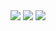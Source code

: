 
<img src="https://lh3.googleusercontent.com/d3DefrtJA-5cGmN31xiQSNv3CLTwOv5nBv1_dyMucjT2OOYg6YX0RI6i9YUMuEZMkSB4_e4qwTvpGN-OKNiFB4ItrzaLIsk8j23QDFM5rxMAb8uzc_Q8e_oLUXFTIVfAPre2Ijo39hXYte8OMLAx8FbIp7mKcEWpkQwkaRQXtVj4YyI2L1wAz49q3HaASFdunEOhmdaQp30SXAerzgRrYU1hjMPsYir7yB4HPe-JzozZF80OecIc62l8fB9-C-2W44lq4qjIq1UCEKIW3F80nkZCPD9jjzWt4jauU9-vt5B09g3OebXfxBC7GCOE_ccU495p2S4-4U6zZq_xC5XS42RQq63aIbrgRvNtC9NmrMDdjoiGMNancutQRWJCeTmK9xqdwcVMRBuCTmEA3eAVHfeB53LityFlItUDyT9JKZyJpMaD_cps48Zryk8i-rs6MdGuGXwL4QrYUQD4vx960YiL-QYm9FgUzICbuEyma5rwiLJntRvLLy8k-IXqVD0L_YHsCA9SaPP3CJESzI6h_vExv9o2012gdfb3hH6-umO1uDfTE1qEvM16PDknezjp4_b5ID57jJKiXQQS4NXQQiOytKzTjTkLu-R27VRuZVFPybc3Mo9t8Nhom7ZsX9W8Rmbwtx52dqTD2jeSBuRBkPOmv2swXGimd8H8BxUOvsiL8kjdYQcsZQzi3RmF8dUzZKgw9r_n5_o_bnD7Yk2HV14Y=w1366-h622-no">

<img src="https://lh3.googleusercontent.com/QGfTr9y8IEwE_lBI-2wPLMqNdI4B6DVp8gAQRK5i88SeT1Uq5c-AxedXVfX8WYlZAXVH731LseRjVs5D7ItRd3Lc0L-IcIh015sdgx11qoEGfRRbx3SKLV2DQzaE-0-1HmqWbtz4SCENpSMLBdJt_5Y5jntrtkMHJX21InKo4wh6zou4I7oRda9sHQc3Ci5Da3Vd0jnBXrNYTps8WIMKt16t9hde7ezjcmzNy2CeTLllww0FB6P3CDYTJSp-_WZUGDZ9v20HMIroR6xO5MzxgUO0RAQrt12aAJ0wENar4eXa59kac7Z_5QMW406W1N9ttkVD8mPDPT8SGbSZHpLdDLH4hG9-uspiP8CJnNK6jxPfyzCu0at1we02mB87lxRQx86oDANuFoQi2fsGxgdJAM4DwrnS20Vd8fO_RiuQDUViBpJjpI8UqqkdrhGaeIhLRQb0Hrf9-mxwVxxCCxn1c64wLxxiyoiVtI08TRnN-R8mVn4MUP2w_aBrHXAMKxKJb2ufwzAfrWG-PLaKK_fBWLwzIJZLerYMdprNsHQ0SyyOmaqOuggok4oFFoaMeVBvbKJXzp4fk073y3LBElAh03rotag_XlNQofqNpok6VcPyBqvXYHHbbnaUj_XE-fFzpQLJdkVSdfx-kit_yS2nciOt6J_YlhS-ru9-Mgm9Q8hAhEEfmztW-gz-PNS8tOSp2KNwdQJolNl_zu54-pJ67crI=w1138-h582-no">

<img src="https://lh3.googleusercontent.com/cAMkrmPfEXV6rGFK9emyBpBYsLnVrnltYodMV7lZaWvcE5JpJg436O96yy5_R0aK0dsJqp2rPkWNmKfaycD3IA9uDzWAxS9Ckrkf6ior36cLJhYjWqz5ZNDuM480SMaaCLggbn7aktWXGOVVfj6SFOg64ANWtNOKzS5eBfbrwdKlrK2uy0PnH1qh7aZ0HbvSeDOm3wZSPHRpm_BdbopXcSrDVeEZlr7sbKcmMMh4ibE984R2-Pu773B0hX5P__2HseWHhF1YYiFM-5qZrQ7NN_V4zjkOMHIj49FB9nRkn3hcRtqc143a3pkSlmO9ar6vdYo-3_d37TWBPTyEVbU_M4gPEJuAtqNJtLM0P1s2k5793tgt0Ys8wGdplbgKppkGa53MnFmULJXuh1yP36PbXD3BFhstz3l910CS7g1-rB0Xtop10LazvQ7IghA4ZmwOJWJkyOSoEPT7PTcCGoJYYVpGdFDIlHq64RLW4Yk3_uMS09uACY4LwCAlV_eF3F1NGai_PuPY5kZKHk1gAB1SMn-EQxXU811IjqhTNG-8AhPWdDvheRGdZIE-JjNYkKnIyiPj2G8lo97sLE_Zt_tQw-vQNgbehh32Aik7KyRFcrdVsT4VMrROfWrzXwp7btMC5Abi2XqXaDJ906UqVvKF9yRbO5PeVQOVyVducGL84UOyw9VKoV3ICJnRhsUuxHDCxGTDDmPMu8VlIxqpt6X0sQ2j=w1365-h620-no">
